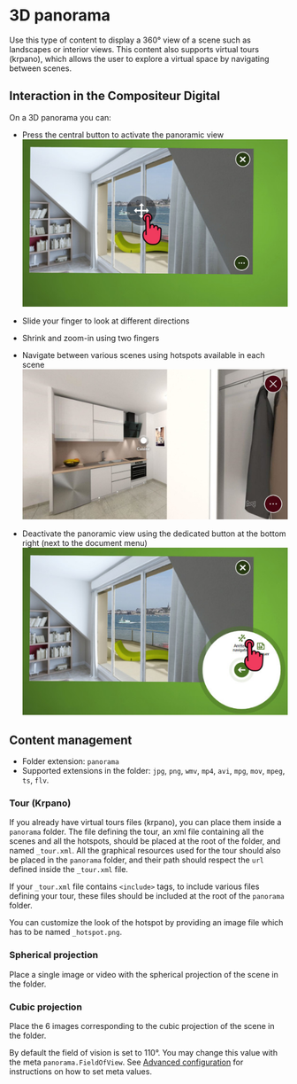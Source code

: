 # 3D panorama

Use this type of content to display a 360° view of a scene such as landscapes or interior views. 
This content also supports virtual tours (krpano), which allows the user to explore a virtual space by navigating between scenes. 

## Interaction in the Compositeur Digital

On a 3D panorama you can:

- Press the central button to activate the panoramic view<br/>
![panorama activation](img/panorama_activation.jpg)

- Slide your finger to look at different directions
- Shrink and zoom-in using two fingers
- Navigate between various scenes using hotspots available in each scene
![panorama hotspot](img/panorama_hotspot.jpg)

- Deactivate the panoramic view using the dedicated button at the bottom right (next to the document menu)</br>
![panorama deactivation](img/panorama_desactivation.jpg)



## Content management

- Folder extension: `panorama`
- Supported extensions in the folder: `jpg`, `png`, `wmv`, `mp4`, `avi`, `mpg`, `mov`, `mpeg`, `ts`, `flv`.

### Tour (Krpano)

If you already have virtual tours files (krpano), you can place them inside a `panorama` folder. The file defining the tour, an xml file containing all the scenes and all the hotspots, should be placed at the root of the folder, and named `_tour.xml`. All the graphical resources used for the tour should also be placed in the `panorama` folder, and their path should respect the `url` defined inside the `_tour.xml` file. 

If your `_tour.xml` file contains `<include>` tags, to include various files defining your tour, these files should be included at the root of the `panorama` folder.

You can customize the look of the hotspot by providing an image file which has to be named `_hotspot.png`.

### Spherical projection

Place a single image or video with the spherical projection of the scene in the folder.

### Cubic projection

Place the 6 images corresponding to the cubic projection of the scene in the folder. 


By default the field of vision is set to 110°. You may change this value with the meta `panorama.FieldOfView`. See [Advanced configuration](config.md) for instructions on how to set meta values.
